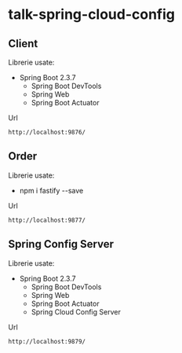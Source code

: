 # talk-spring-cloud-config

## Client
Librerie usate:
- Spring Boot 2.3.7
    - Spring Boot DevTools
    - Spring Web
    - Spring Boot Actuator
    
Url
```
http://localhost:9876/
```

## Order
Librerie usate:
- npm i fastify --save

Url
```
http://localhost:9877/
```

## Spring Config Server
Librerie usate:
- Spring Boot 2.3.7
    - Spring Boot DevTools
    - Spring Web
    - Spring Boot Actuator
    - Spring Cloud Config Server
    
Url
```
http://localhost:9879/
```